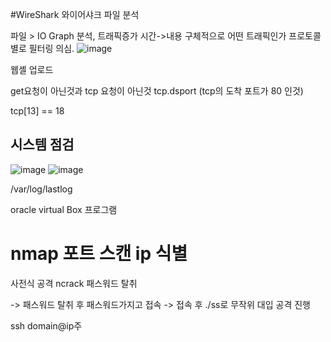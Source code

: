#WireShark
와이어샤크 파일 분석

파일 > IO Graph 분석, 트래픽증가 시간->내용 구체적으로 어떤 트래픽인가
프로토콜 별로 필터링 의심.
![image](https://github.com/user-attachments/assets/2c6bd3a9-d875-41da-9954-8156e5d9eeaf)

웹셸 업로드

get요청이 아닌것과 tcp 요청이 아닌것 tcp.dsport (tcp의 도착 포트가 80 인것)

tcp[13] == 18

## 시스템 점검
![image](https://github.com/user-attachments/assets/2a88f3ac-8f86-44e6-a793-0c2bde3392f6)
![image](https://github.com/user-attachments/assets/5c86fc49-d053-4cec-ab95-13095a8ed70c)

/var/log/lastlog

oracle virtual Box 프로그램

# nmap 포트 스캔 ip 식별

사전식 공격 ncrack 패스워드 탈취

-> 패스워드 탈취 후 패스워드가지고 접속
-> 접속 후 ./ss로 무작위 대입 공격 진행

ssh domain@ip주
